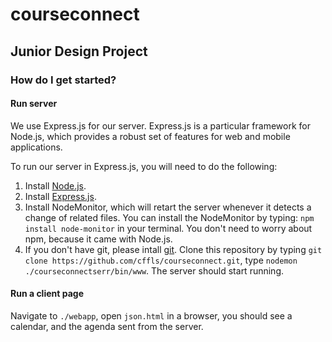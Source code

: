 # courseconnect

## Junior Design Project

### How do I get started?

#### Run server

We use Express.js for our server. Express.js is a particular framework for Node.js, which provides a robust set of features for web and mobile applications.

To run our server in Express.js, you will need to do the following:

1. Install [Node.js](https://nodejs.org/download/).
2. Install [Express.js](http://expressjs.com/starter/installing.html).
3. Install NodeMonitor, which will retart the server whenever it detects a change of related files.
You can install the NodeMonitor by typing: `npm install node-monitor` in your terminal. You don't need to worry about npm, because it came with Node.js.
4. If you don't have git, please intall [git](http://git-scm.com/downloads). Clone this repository by typing `git clone https://github.com/cffls/courseconnect.git`, type `nodemon ./courseconnectserr/bin/www`. The server should start running.


#### Run a client page

Navigate to `./webapp`, open `json.html` in a browser, you should see a calendar, and the agenda sent from the server.

